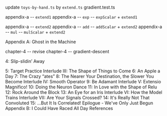 update `toys-by-hand.ts` by `extend.ts`
gradient.test.ts

appendix-a -- `extend1`
appendix-a -- `exp` -- `expScalar` + `extend1`

appendix-a -- `extend2`
appendix-a -- `add` -- `addScalar` + `extend2`
appendix-a -- `mul` -- `mulScalar` + `extend2`

Appendix A: Ghost in the Machine

chapter-4 -- revise
chapter-4 -- gradient-descent

4: Slip-slidin’ Away

5: Target Practice
Interlude III: The Shape of Things to Come
6: An Apple a Day
7: The Crazy “ates”
8: The Nearer Your Destination, the Slower You Become
Interlude IV: Smooth Operator
9: Be Adamant
Interlude V: Extensio Magnifico!
10: Doing the Neuron Dance
11: In Love with the Shape of Relu
12: Rock Around the Block
13: An Eye for an Iris
Interlude VI: How the Model Trains
Interlude VII: Are Your Signals Crossed?
14: It's Really Not That Convoluted
15: …But It Is Correlated!
Epilogue - We've Only Just Begun
Appendix B: I Could Have Raced All Day
References
